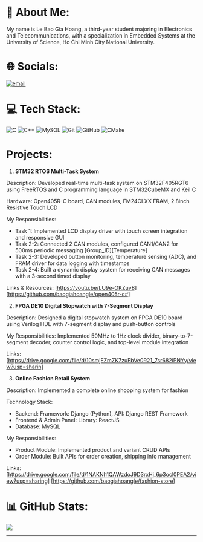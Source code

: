 # 💫 About Me:
My name is Le Bao Gia Hoang, a third-year student majoring in Electronics and Telecommunications, with a specialization in Embedded Systems at the University of Science, Ho Chi Minh City National University.


# 🌐 Socials:
[![email](https://img.shields.io/badge/Email-D14836?logo=gmail&logoColor=white)](mailto:hoanglegia.work@gmail.com) 

# 💻 Tech Stack:
![C](https://img.shields.io/badge/c-%2300599C.svg?style=for-the-badge&logo=c&logoColor=white) ![C++](https://img.shields.io/badge/c++-%2300599C.svg?style=for-the-badge&logo=c%2B%2B&logoColor=white) ![MySQL](https://img.shields.io/badge/mysql-4479A1.svg?style=for-the-badge&logo=mysql&logoColor=white) ![Git](https://img.shields.io/badge/git-%23F05033.svg?style=for-the-badge&logo=git&logoColor=white) ![GitHub](https://img.shields.io/badge/github-%23121011.svg?style=for-the-badge&logo=github&logoColor=white) ![CMake](https://img.shields.io/badge/CMake-%23008FBA.svg?style=for-the-badge&logo=cmake&logoColor=white)

# Projects:
1. **STM32 RTOS Multi-Task System**

Description: Developed real-time multi-task system on STM32F405RGT6 using FreeRTOS and C programming language in STM32CubeMX and Keil C

Hardware: Open405R-C board, CAN modules, FM24CLXX FRAM, 2.8inch Resistive Touch LCD

My Responsibilities:
- Task 1: Implemented LCD display driver with touch screen integration and responsive GUI
- Task 2-2: Connected 2 CAN modules, configured CAN1/CAN2 for 500ms periodic messaging [Group_ID][Temperature]
- Task 2-3: Developed button monitoring, temperature sensing (ADC), and FRAM driver for data logging with timestamps
- Task 2-4: Built a dynamic display system for receiving CAN messages with a 3-second timed display

Links & Resources:
[https://youtu.be/LU9e-OKZuv8]
[https://github.com/baogiahoangle/open405r-c#]

2. **FPGA DE10 Digital Stopwatch with 7-Segment Display**

Description: Designed a digital stopwatch system on FPGA DE10 board using Verilog HDL with 7-segment display and push-button controls

My Responsibilities: Implemented 50MHz to 1Hz clock divider, binary-to-7-segment decoder, counter control logic, and top-level module integration

Links:
[https://drive.google.com/file/d/10smjEZmZK7zuFbVe0R21_7sr682iPNYy/view?usp=sharin]

3. **Online Fashion Retail System**
   
Description: Implemented a complete online shopping system for fashion

Technology Stack: 
- Backend: Framework: Django (Python), API: Django REST Framework
- Frontend & Admin Panel: Library: ReactJS
- Database: MySQL

My Responsibilities:
- Product Module: Implemented product and variant CRUD APIs
- Order Module: Built APIs for order creation, shipping info management

Links:
[https://drive.google.com/file/d/1NAKNh1QAWzdoJ9D3rxHi_6p3ocl0PEA2/view?usp=sharing]
[https://github.com/baogiahoangle/fashion-store]

# 📊 GitHub Stats:
![](https://github-readme-stats.vercel.app/api/top-langs/?username=baogiahoangle&theme=dark&hide_border=true&include_all_commits=false&count_private=false&layout=compact)

---
